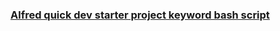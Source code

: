 ### [ Alfred quick dev starter project keyword bash script ](https://medium.com/@codemattcode/alfred-quick-dev-starter-project-keyword-bash-script-97e1b889536c#.elv0baems "go to article")
